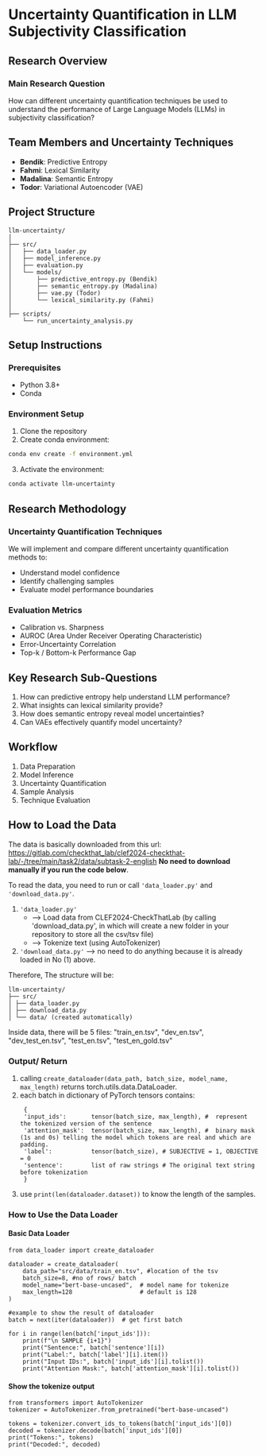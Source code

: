 # Uncertainty Quantification in LLM Subjectivity Classification

## Research Overview

### Main Research Question
How can different uncertainty quantification techniques be used to understand the performance of Large Language Models (LLMs) in subjectivity classification?

## Team Members and Uncertainty Techniques
- **Bendik**: Predictive Entropy
- **Fahmi**: Lexical Similarity
- **Madalina**: Semantic Entropy
- **Todor**: Variational Autoencoder (VAE)

## Project Structure
```
llm-uncertainty/
│
├── src/
│   ├── data_loader.py
│   ├── model_inference.py
│   ├── evaluation.py
│   └── models/
│       ├── predictive_entropy.py (Bendik)
│       ├── semantic_entropy.py (Madalina)
│       ├── vae.py (Todor)
│       └── lexical_similarity.py (Fahmi)
│
├── scripts/
    └── run_uncertainty_analysis.py
```

## Setup Instructions

### Prerequisites
- Python 3.8+
- Conda

### Environment Setup
1. Clone the repository
2. Create conda environment:
```bash
conda env create -f environment.yml
```

3. Activate the environment:
```bash
conda activate llm-uncertainty
```

## Research Methodology

### Uncertainty Quantification Techniques
We will implement and compare different uncertainty quantification methods to:
- Understand model confidence
- Identify challenging samples
- Evaluate model performance boundaries

### Evaluation Metrics
- Calibration vs. Sharpness
- AUROC (Area Under Receiver Operating Characteristic)
- Error-Uncertainty Correlation
- Top-k / Bottom-k Performance Gap

## Key Research Sub-Questions
1. How can predictive entropy help understand LLM performance?
2. What insights can lexical similarity provide?
3. How does semantic entropy reveal model uncertainties?
4. Can VAEs effectively quantify model uncertainty?

## Workflow
1. Data Preparation
2. Model Inference
3. Uncertainty Quantification
4. Sample Analysis
5. Technique Evaluation

## How to Load the Data
The data is basically downloaded from this url: https://gitlab.com/checkthat_lab/clef2024-checkthat-lab/-/tree/main/task2/data/subtask-2-english 
**No need to download manually if you run the code below**.

To read the data, you need to run or call ```'data_loader.py'``` and ```'download_data.py'```.
1. ```'data_loader.py'```
   - --> Load data from CLEF2024-CheckThatLab (by calling 'download_data.py', in which will create a new folder in your repository to store all the csv/tsv file)
   - --> Tokenize text (using AutoTokenizer)
2. ```'download_data.py'``` --> no need to do anything because it is already loaded in No (1) above.

Therefore, The structure will be:
```
llm-uncertainty/
├── src/
│ ├── data_loader.py
│ ├── download_data.py
│ └── data/ (created automatically)
```

Inside data, there will be 5 files:
"train_en.tsv",
"dev_en.tsv",
"dev_test_en.tsv",
"test_en.tsv",
"test_en_gold.tsv"

### Output/ Return
1. calling ```create_dataloader(data_path, batch_size, model_name, max_length)``` returns torch.utils.data.DataLoader.
2. each batch in dictionary of PyTorch tensors contains:
   ```
    {
    'input_ids':       tensor(batch_size, max_length), #  represent the tokenized version of the sentence
    'attention_mask':  tensor(batch_size, max_length), #  binary mask (1s and 0s) telling the model which tokens are real and which are padding.
    'label':           tensor(batch_size), # SUBJECTIVE = 1, OBJECTIVE = 0
    'sentence':        list of raw strings # The original text string before tokenization
    }
   ```
4. use ```print(len(dataloader.dataset))``` to know the length of the samples.

### How to Use the Data Loader
#### Basic Data Loader
```
from data_loader import create_dataloader

dataloader = create_dataloader(
    data_path="src/data/train_en.tsv", #location of the tsv
    batch_size=8, #no of rows/ batch
    model_name="bert-base-uncased",  # model name for tokenize
    max_length=128                   # default is 128
)

#example to show the result of dataloader
batch = next(iter(dataloader))  # get first batch

for i in range(len(batch['input_ids'])):
    print(f"\n SAMPLE {i+1}")
    print("Sentence:", batch['sentence'][i])
    print("Label:", batch['label'][i].item())
    print("Input IDs:", batch['input_ids'][i].tolist())
    print("Attention Mask:", batch['attention_mask'][i].tolist()) 
```
#### Show the tokenize output
```
from transformers import AutoTokenizer
tokenizer = AutoTokenizer.from_pretrained("bert-base-uncased")

tokens = tokenizer.convert_ids_to_tokens(batch['input_ids'][0])
decoded = tokenizer.decode(batch['input_ids'][0])
print("Tokens:", tokens)
print("Decoded:", decoded)
```
